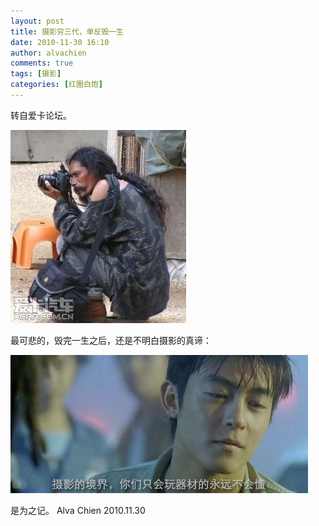 ```yaml
---
layout: post
title: 摄影穷三代，单反毁一生
date: 2010-11-30 16:10
author: alvachien
comments: true
tags: [摄影]
categories: [红圈白炮]
---
```

转自爱卡论坛。

![摄影穷三代，单反毁一生](/assets/uploads/2010/11/20101130_5140628d4ecf8a2ee9d8BNnjlbFKbcjj.jpg)

最可悲的，毁完一生之后，还是不明白摄影的真谛：

![摄影的境界](/assets/uploads/2010/11/3056850938_e8f35b09f7_o.jpg)

是为之记。
Alva Chien
2010.11.30
